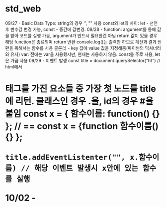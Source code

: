 # std_web

09/27 - Basic Data Type: string의 경우 '', "" 사용 
    const와 let의 차이: let - 선언 후 변수값 변경 가능, const - 중간에 값변경.
09/28 - function: argument를 통해 값을 받아 코드를 실행 가능, argument가 반드시 필요한건 아님
    return 값이 있을 경우 해당 function은 종료되며 return 반환
    console.log()는 출력만 하므로 계산과 결과 반환을 위해서는 함수를 사용
    콜론(:) - key 값에 value 값을 지정해줌(파이썬의 딕셔너리와 유사)
    var: 전에는 var을 사용했지만, 현재는 사용하지 않음. const를 주로 사용, let은 가끔 사용
09/29 - 이벤트 발생
    const title = document.querySelector("h1")
    // html에서 <h1>태그를 가진 요소들 중 가장 첫 노드를 title에 리턴. 클래스인 경우 .을, id의 경우 #을 붙임
    const x = { 함수이름: function() {} }; // == const x = {function 함수이름() {} }; 
    
    title.addEventListenter("", x.함수이름) // 해당 이벤트 발생시 x안에 있는 함수를 실행
10/02 -     
